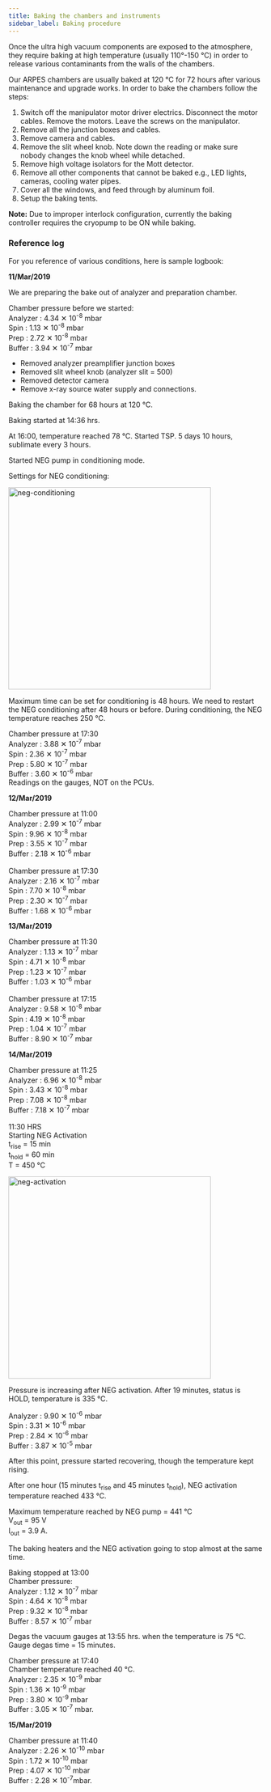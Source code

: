 ```yaml
---
title: Baking the chambers and instruments
sidebar_label: Baking procedure
---
```


Once the ultra high vacuum components are exposed to the atmosphere, they
require baking at high temperature (usually 110°-150&nbsp;°C) in order to
release various contaminants from the walls of the chambers.

Our ARPES chambers are usually baked at 120&nbsp;°C for 72 hours after various
maintenance and upgrade works. In order to bake the chambers follow the steps:

1. Switch off the manipulator motor driver electrics. Disconnect the motor
cables. Remove the motors. Leave the screws on the manipulator.
2. Remove all the junction boxes and cables.
3. Remove camera and cables.
4. Remove the slit wheel knob. Note down the reading or make sure nobody changes
the knob wheel while detached.
5. Remove high voltage isolators for the Mott detector.
6. Remove all other components that cannot be baked e.g., LED lights, cameras,
cooling water pipes.
7. Cover all the windows, and feed through by aluminum foil.
8. Setup the baking tents.

**Note:** Due to improper interlock configuration, currently the baking
controller requires the cryopump to be ON while baking.

### Reference log
For you reference of various conditions, here is sample logbook:

**11/Mar/2019**

We are preparing the bake out of analyzer and preparation chamber.

Chamber pressure before we started: <br />
Analyzer : 4.34 ✕ 10<sup>-8</sup> mbar <br />
Spin : 1.13 ✕ 10<sup>-8</sup> mbar <br />
Prep : 2.72 ✕ 10<sup>-8</sup> mbar <br />
Buffer : 3.94 ✕ 10<sup>-7</sup> mbar <br />

- Removed analyzer preamplifier junction boxes
- Removed slit wheel knob (analyzer slit = 500)
- Removed detector camera
- Remove x-ray source water supply and connections.

Baking the chamber for 68 hours at 120&nbsp;°C.

Baking started at 14:36 hrs.

At 16:00, temperature reached 78&nbsp;°C. Started TSP. 5 days 10 hours,
sublimate every 3 hours.

Started NEG pump in conditioning mode.

Settings for NEG conditioning:

<picture>
  <source type="image/webp" srcset={require("/img/neg-conditioning.webp").default} />
  <img src={require("/img/neg-conditioning.jpg").default} alt="neg-conditioning" width="400px" />
</picture>

Maximum time can be set for conditioning is 48 hours. We need to restart the NEG
conditioning after 48 hours or before. During conditioning, the NEG temperature
reaches 250&nbsp;°C.

Chamber pressure at 17:30 <br />
Analyzer : 3.88 ✕ 10<sup>-7</sup> mbar <br />
Spin : 2.36 ✕ 10<sup>-7</sup> mbar <br />
Prep : 5.80 ✕ 10<sup>-7</sup> mbar <br />
Buffer : 3.60 ✕ 10<sup>-6</sup> mbar <br />
Readings on the gauges, NOT on the PCUs. <br />

**12/Mar/2019**

Chamber pressure at 11:00 <br />
Analyzer : 2.99 ✕ 10<sup>-7</sup> mbar <br />
Spin : 9.96 ✕ 10<sup>-8</sup> mbar <br />
Prep : 3.55 ✕ 10<sup>-7</sup> mbar <br />
Buffer : 2.18 ✕ 10<sup>-6</sup> mbar <br />
<br />
Chamber pressure at 17:30 <br />
Analyzer : 2.16 ✕ 10<sup>-7</sup> mbar <br />
Spin : 7.70 ✕ 10<sup>-8</sup> mbar <br />
Prep : 2.30 ✕ 10<sup>-7</sup> mbar <br />
Buffer : 1.68 ✕ 10<sup>-6</sup> mbar <br />

**13/Mar/2019**

Chamber pressure at 11:30 <br />
Analyzer : 1.13 ✕ 10<sup>-7</sup> mbar <br />
Spin : 4.71 ✕ 10<sup>-8</sup> mbar <br />
Prep : 1.23 ✕ 10<sup>-7</sup> mbar <br />
Buffer : 1.03 ✕ 10<sup>-6</sup> mbar <br />
<br />
Chamber pressure at 17:15 <br />
Analyzer : 9.58 ✕ 10<sup>-8</sup> mbar <br />
Spin : 4.19 ✕ 10<sup>-8</sup> mbar <br />
Prep : 1.04 ✕ 10<sup>-7</sup> mbar <br />
Buffer : 8.90 ✕ 10<sup>-7</sup> mbar <br />

**14/Mar/2019**

Chamber pressure at 11:25 <br />
Analyzer : 6.96 ✕ 10<sup>-8</sup> mbar <br />
Spin : 3.43 ✕ 10<sup>-8</sup> mbar <br />
Prep : 7.08 ✕ 10<sup>-8</sup> mbar <br />
Buffer : 7.18 ✕ 10<sup>-7</sup> mbar <br />
<br />
11:30 HRS <br />
Starting NEG Activation <br />
t<sub>rise</sub> = 15 min <br />
t<sub>hold</sub> = 60 min <br />
T = 450 °C <br />

<picture>
  <source type="image/webp" srcset={require("/img/neg-activation.webp").default} />
  <img src={require("/img/neg-activation.jpg").default} alt="neg-activation" width="400px" />
</picture>

Pressure is increasing after NEG activation. After 19 minutes, status is HOLD,
temperature is 335&nbsp;°C.

Analyzer : 9.90 ✕ 10<sup>-6</sup> mbar <br />
Spin : 3.31 ✕ 10<sup>-6</sup> mbar <br />
Prep : 2.84 ✕ 10<sup>-6</sup> mbar <br />
Buffer : 3.87 ✕ 10<sup>-5</sup> mbar <br />

After this point, pressure started recovering, though the temperature kept
rising.

After one hour (15 minutes t<sub>rise</sub> and 45 minutes t<sub>hold</sub>),
NEG activation temperature reached 433&nbsp;°C.

Maximum temperature reached by NEG pump = 441&nbsp;°C <br />
V<sub>out</sub> = 95 V <br />
I<sub>out</sub> = 3.9 A. <br />

The baking heaters and the NEG activation going to stop almost at the same time.

Baking stopped at 13:00 <br />
Chamber pressure: <br />
Analyzer : 1.12 ✕ 10<sup>-7</sup> mbar <br />
Spin : 4.64 ✕ 10<sup>-8</sup> mbar <br />
Prep : 9.32 ✕ 10<sup>-8</sup> mbar <br />
Buffer : 8.57 ✕ 10<sup>-7</sup> mbar <br />

Degas the vacuum gauges at 13:55 hrs. when the temperature is 75&nbsp;°C. <br />
Gauge degas time = 15 minutes. <br />

Chamber pressure at 17:40 <br />
Chamber temperature reached 40 °C. <br />
Analyzer : 2.35 ✕ 10<sup>-9</sup> mbar <br />
Spin : 1.36 ✕ 10<sup>-9</sup> mbar <br />
Prep : 3.80 ✕ 10<sup>-9</sup> mbar <br />
Buffer : 3.05 ✕ 10<sup>-7</sup> mbar. <br />

**15/Mar/2019**

Chamber pressure at 11:40 <br />
Analyzer : 2.26 ✕ 10<sup>-10</sup> mbar <br />
Spin : 1.72 ✕ 10<sup>-10</sup> mbar <br />
Prep : 4.07 ✕ 10<sup>-10</sup> mbar <br />
Buffer : 2.28 ✕ 10<sup>-7</sup>mbar.
